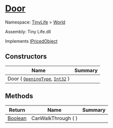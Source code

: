 # [Door](./Door.md)

Namespace: [TinyLife]() > [World]()

Assembly: Tiny Life.dll

Implements [IPricedObject](./IPricedObject.md)


## Constructors

| Name | Summary | 
| --- | --- | 
| Door ( [`OpeningType`](./OpeningType.md), [`Int32`](https://docs.microsoft.com/en-us/dotnet/api/System.Int32) ) |  | 


## Methods

| Return | Name | Summary | 
| --- | --- | --- | 
| [Boolean](https://docs.microsoft.com/en-us/dotnet/api/System.Boolean) | CanWalkThrough (  ) |  | 


